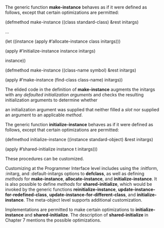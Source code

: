  



The generic function **make-instance** behaves as if it were defined as follows, except that certain optimizations are permitted: 



(defmethod make-instance ((class standard-class) &rest initargs) 



... 



(let ((instance (apply #’allocate-instance class initargs))) 



(apply #’initialize-instance instance initargs) 



instance)) 



(defmethod make-instance ((class-name symbol) &rest initargs) 



(apply #’make-instance (find-class class-name) initargs)) 



The elided code in the definition of **make-instance** augments the initargs with any *defaulted initialization arguments* and checks the resulting initialization arguments to determine whether 







 



 



an initialization argument was supplied that neither filled a *slot* nor supplied an argument to an applicable *method*. 



The generic function **initialize-instance** behaves as if it were defined as follows, except that certain optimizations are permitted: 



(defmethod initialize-instance ((instance standard-object) &rest initargs) 



(apply #’shared-initialize instance t initargs))) 



These procedures can be customized. 



Customizing at the Programmer Interface level includes using the :initform, :initarg, and :default-initargs options to **defclass**, as well as defining *methods* for **make-instance**, **allocate-instance**, and **initialize-instance**. It is also possible to define *methods* for **shared-initialize**, which would be invoked by the generic functions **reinitialize-instance**, **update-instance-for-redefined-class**, **update-instance-for-different-class**, and **initialize-instance**. The meta-object level supports additional customization. 



Implementations are permitted to make certain optimizations to **initialize-instance** and **shared-initialize**. The description of **shared-initialize** in Chapter 7 mentions the possible optimizations. 







 



 



